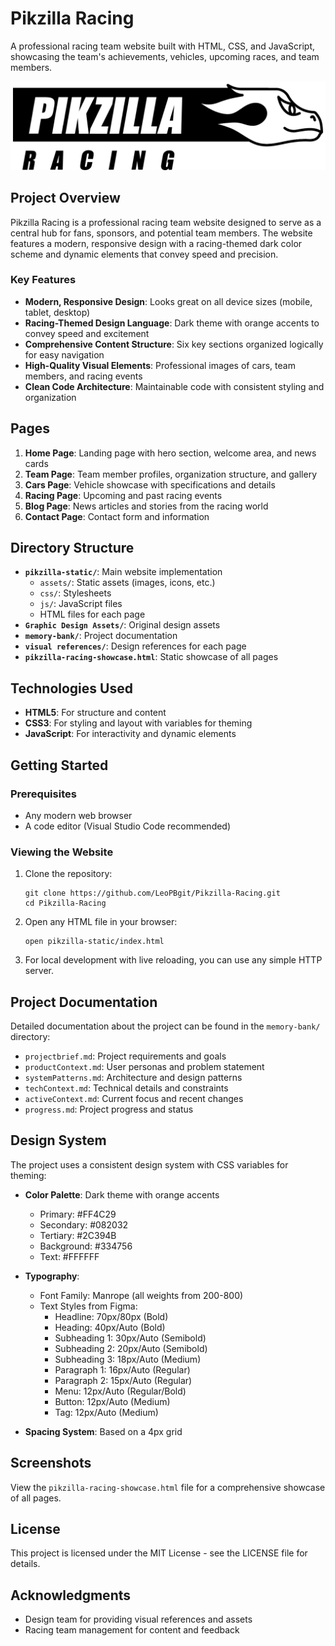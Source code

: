 # Pikzilla Racing

A professional racing team website built with HTML, CSS, and JavaScript, showcasing the team's achievements, vehicles, upcoming races, and team members.

![Pikzilla Racing Logo](Graphic%20Design%20Assets/Logo/Pikzilla%20Logo.svg)

## Project Overview

Pikzilla Racing is a professional racing team website designed to serve as a central hub for fans, sponsors, and potential team members. The website features a modern, responsive design with a racing-themed dark color scheme and dynamic elements that convey speed and precision.

### Key Features

- **Modern, Responsive Design**: Looks great on all device sizes (mobile, tablet, desktop)
- **Racing-Themed Design Language**: Dark theme with orange accents to convey speed and excitement
- **Comprehensive Content Structure**: Six key sections organized logically for easy navigation
- **High-Quality Visual Elements**: Professional images of cars, team members, and racing events
- **Clean Code Architecture**: Maintainable code with consistent styling and organization

## Pages

1. **Home Page**: Landing page with hero section, welcome area, and news cards
2. **Team Page**: Team member profiles, organization structure, and gallery
3. **Cars Page**: Vehicle showcase with specifications and details
4. **Racing Page**: Upcoming and past racing events
5. **Blog Page**: News articles and stories from the racing world
6. **Contact Page**: Contact form and information

## Directory Structure

- **`pikzilla-static/`**: Main website implementation
  - `assets/`: Static assets (images, icons, etc.)
  - `css/`: Stylesheets
  - `js/`: JavaScript files
  - HTML files for each page
- **`Graphic Design Assets/`**: Original design assets
- **`memory-bank/`**: Project documentation
- **`visual references/`**: Design references for each page
- **`pikzilla-racing-showcase.html`**: Static showcase of all pages

## Technologies Used

- **HTML5**: For structure and content
- **CSS3**: For styling and layout with variables for theming
- **JavaScript**: For interactivity and dynamic elements

## Getting Started

### Prerequisites

- Any modern web browser
- A code editor (Visual Studio Code recommended)

### Viewing the Website

1. Clone the repository:
   ```
   git clone https://github.com/LeoPBgit/Pikzilla-Racing.git
   cd Pikzilla-Racing
   ```

2. Open any HTML file in your browser:
   ```
   open pikzilla-static/index.html
   ```

3. For local development with live reloading, you can use any simple HTTP server.

## Project Documentation

Detailed documentation about the project can be found in the `memory-bank/` directory:

- `projectbrief.md`: Project requirements and goals
- `productContext.md`: User personas and problem statement
- `systemPatterns.md`: Architecture and design patterns
- `techContext.md`: Technical details and constraints
- `activeContext.md`: Current focus and recent changes
- `progress.md`: Project progress and status

## Design System

The project uses a consistent design system with CSS variables for theming:

- **Color Palette**: Dark theme with orange accents
  - Primary: #FF4C29
  - Secondary: #082032
  - Tertiary: #2C394B
  - Background: #334756
  - Text: #FFFFFF

- **Typography**:
  - Font Family: Manrope (all weights from 200-800)
  - Text Styles from Figma:
    - Headline: 70px/80px (Bold)
    - Heading: 40px/Auto (Bold)
    - Subheading 1: 30px/Auto (Semibold)
    - Subheading 2: 20px/Auto (Semibold)
    - Subheading 3: 18px/Auto (Medium)
    - Paragraph 1: 16px/Auto (Regular)
    - Paragraph 2: 15px/Auto (Regular)
    - Menu: 12px/Auto (Regular/Bold)
    - Button: 12px/Auto (Medium)
    - Tag: 12px/Auto (Medium)

- **Spacing System**: Based on a 4px grid

## Screenshots

View the `pikzilla-racing-showcase.html` file for a comprehensive showcase of all pages.

## License

This project is licensed under the MIT License - see the LICENSE file for details.

## Acknowledgments

- Design team for providing visual references and assets
- Racing team management for content and feedback
